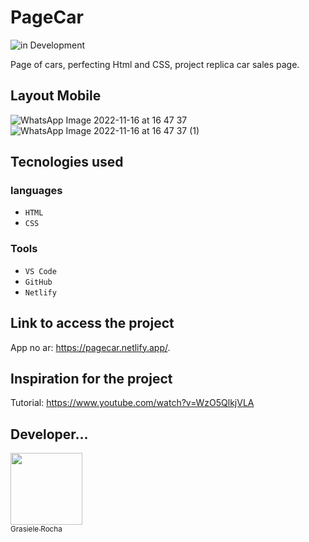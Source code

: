 # PageCar

![in Development](https://img.shields.io/badge/in%20-%20Development-yellow) 


Page of cars, perfecting Html and CSS, project replica car sales page.

## Layout Mobile

![WhatsApp Image 2022-11-16 at 16 47 37](https://user-images.githubusercontent.com/104076058/202279568-7863d30c-f8a2-459c-a2c1-722e16719f23.jpeg)
![WhatsApp Image 2022-11-16 at 16 47 37 (1)](https://user-images.githubusercontent.com/104076058/202279591-4c7d89c8-c190-49da-9deb-5f1e7646db69.jpeg)


## Tecnologies used
### languages
- `HTML`
- `CSS`

### Tools
- `VS Code`
- `GitHub`
- `Netlify`

## Link to access the project
App no ar: https://pagecar.netlify.app/.

## Inspiration for the project
Tutorial: https://www.youtube.com/watch?v=WzO5QlkjVLA


## Developer...

[<img src="https://avatars.githubusercontent.com/u/104076058?v=4" width=115><br><sub>Grasiele Rocha</sub>](https://github.com/GrasieleRocha) 







